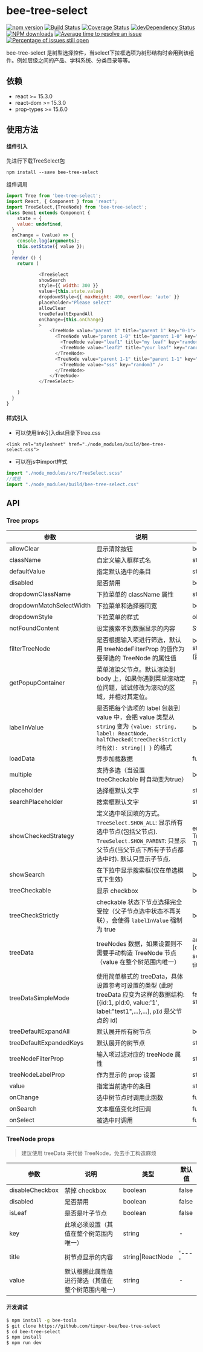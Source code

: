 # bee-tree-select

[![npm version](https://img.shields.io/npm/v/bee-tree-select.svg)](https://www.npmjs.com/package/bee-tree-select)
[![Build Status](https://img.shields.io/travis/tinper-bee/bee-tree-select/master.svg)](https://travis-ci.org/tinper-bee/bee-tree-select)
[![Coverage Status](https://coveralls.io/repos/github/tinper-bee/bee-tree-select/badge.svg?branch=master)](https://coveralls.io/github/tinper-bee/bee-tree-select?branch=master)
[![devDependency Status](https://img.shields.io/david/dev/tinper-bee/bee-tree-select.svg)](https://david-dm.org/tinper-bee/bee-tree-select#info=devDependencies)
[![NPM downloads](http://img.shields.io/npm/dm/bee-tree-select.svg?style=flat)](https://npmjs.org/package/bee-tree-select)
[![Average time to resolve an issue](http://isitmaintained.com/badge/resolution/tinper-bee/bee-tree-select.svg)](http://isitmaintained.com/project/tinper-bee/bee-tree-select "Average time to resolve an issue")
[![Percentage of issues still open](http://isitmaintained.com/badge/open/tinper-bee/bee-tree-select.svg)](http://isitmaintained.com/project/tinper-bee/bee-tree-select "Percentage of issues still open")

bee-tree-select 是树型选择控件，当select下拉框选项为树形结构时会用到该组件。例如层级之间的产品、学科系统、分类目录等等。


## 依赖

- react >= 15.3.0
- react-dom >= 15.3.0
- prop-types >= 15.6.0

## 使用方法

#### 组件引入
先进行下载TreeSelect包
```
npm install --save bee-tree-select
```
组件调用
```js
import Tree from 'bee-tree-select';
import React, { Component } from 'react';
import TreeSelect,{TreeNode} from 'bee-tree-select';
class Demo1 extends Component {
    state = {
    value: undefined,
  }
  onChange = (value) => {
    console.log(arguments);
    this.setState({ value });
  }
  render () {
    return (

            <TreeSelect
            showSearch
            style={{ width: 300 }}
            value={this.state.value}
            dropdownStyle={{ maxHeight: 400, overflow: 'auto' }}
            placeholder="Please select"
            allowClear
            treeDefaultExpandAll
            onChange={this.onChange}
            >
                <TreeNode value="parent 1" title="parent 1" key="0-1">
                  <TreeNode value="parent 1-0" title="parent 1-0" key="0-1-1">
                    <TreeNode value="leaf1" title="my leaf" key="random" />
                    <TreeNode value="leaf2" title="your leaf" key="random1" />
                  </TreeNode>
                  <TreeNode value="parent 1-1" title="parent 1-1" key="random2">
                    <TreeNode value="sss" key="random3" />
                  </TreeNode>
                </TreeNode>
            </TreeSelect>

    )
  }
}
```
#### 样式引入
- 可以使用link引入dist目录下tree.css
```
<link rel="stylesheet" href="./node_modules/build/bee-tree-select.css">
```
- 可以在js中import样式
```js
import "./node_modules/src/TreeSelect.scss"
//或是
import "./node_modules/build/bee-tree-select.css"
```

## API

### Tree props

| 参数 | 说明 | 类型 | 默认值 |
| --- | --- | --- | --- |
| allowClear | 显示清除按钮 | boolean | false |
| className | 自定义输入框样式名 | string | - |
| defaultValue | 指定默认选中的条目 | string/string\[] | - |
| disabled | 是否禁用 | boolean | false |
| dropdownClassName | 下拉菜单的 className 属性 | string | - |
| dropdownMatchSelectWidth | 下拉菜单和选择器同宽 | boolean | true |
| dropdownStyle | 下拉菜单的样式 | object | - |
| notFoundContent | 设定搜索不到数据显示的内容 | String | '无匹配结果' |
| filterTreeNode | 是否根据输入项进行筛选，默认用 treeNodeFilterProp 的值作为要筛选的 TreeNode 的属性值 | boolean\|Function(inputValue: string, treeNode: TreeNode) (函数需要返回bool值) | Function |
| getPopupContainer | 菜单渲染父节点。默认渲染到 body 上，如果你遇到菜单滚动定位问题，试试修改为滚动的区域，并相对其定位。 | Function(triggerNode) | () => document.body |
| labelInValue | 是否把每个选项的 label 包装到 value 中，会把 value 类型从 `string` 变为 `{value: string, label: ReactNode, halfChecked(treeCheckStrictly 时有效): string[] }` 的格式 | boolean | false |
| loadData | 异步加载数据 | function(node) | - |
| multiple | 支持多选（当设置 treeCheckable 时自动变为true） | boolean | false |
| placeholder | 选择框默认文字 | string | - |
| searchPlaceholder | 搜索框默认文字 | string | - |
| showCheckedStrategy | 定义选中项回填的方式。`TreeSelect.SHOW_ALL`: 显示所有选中节点(包括父节点). `TreeSelect.SHOW_PARENT`: 只显示父节点(当父节点下所有子节点都选中时). 默认只显示子节点. | enum{TreeSelect.SHOW_ALL, TreeSelect.SHOW_PARENT, TreeSelect.SHOW_CHILD } | TreeSelect.SHOW_CHILD |
| showSearch | 在下拉中显示搜索框(仅在单选模式下生效) | boolean | false |
| treeCheckable | 显示 checkbox | boolean | false |
| treeCheckStrictly | checkable 状态下节点选择完全受控（父子节点选中状态不再关联），会使得 `labelInValue` 强制为 true | boolean | false |
| treeData | treeNodes 数据，如果设置则不需要手动构造 TreeNode 节点（value 在整个树范围内唯一） | array&lt;{value, label, children, [disabled, disableCheckbox, selectable]}>(如果定义了title，label会被title覆盖) | \[] |
| treeDataSimpleMode | 使用简单格式的 treeData，具体设置参考可设置的类型 (此时 treeData 应变为这样的数据结构: [{id:1, pId:0, value:'1', label:"test1",...},...], `pId` 是父节点的 id) | false\|Array&lt;{ id: string, pId: string, rootPId: null }> | false |
| treeDefaultExpandAll | 默认展开所有树节点 | boolean | false |
| treeDefaultExpandedKeys | 默认展开的树节点 | string\[] | - |
| treeNodeFilterProp | 输入项过滤对应的 treeNode 属性 | string | 'value' |
| treeNodeLabelProp | 作为显示的 prop 设置 | string | 'title' |
| value | 指定当前选中的条目 | string/string\[] | - |
| onChange | 选中树节点时调用此函数 | function(value, label, extra) | - |
| onSearch | 文本框值变化时回调 | function(value: string) | - |
| onSelect | 被选中时调用 | function(value, node, extra) | - |


### TreeNode props

> 建议使用 treeData 来代替 TreeNode，免去手工构造麻烦

| 参数 | 说明 | 类型 | 默认值 |
| --- | --- | --- | --- |
| disableCheckbox | 禁掉 checkbox | boolean | false |
| disabled | 是否禁用 | boolean | false |
| isLeaf | 是否是叶子节点 | boolean | false |
| key | 此项必须设置（其值在整个树范围内唯一） | string | - |
| title | 树节点显示的内容 | string\|ReactNode | '---' |
| value | 默认根据此属性值进行筛选（其值在整个树范围内唯一） | string | - |
#### 开发调试

```sh
$ npm install -g bee-tools
$ git clone https://github.com/tinper-bee/bee-tree-select
$ cd bee-tree-select
$ npm install
$ npm run dev
```
